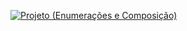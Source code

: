 [![ Projeto (Enumerações e Composição)](imgur.com/a/IFLi0NO " Projeto (Enumerações e Composição)")](https://imgur.com/a/IFLi0NO " Projeto (Enumerações e Composição)")
